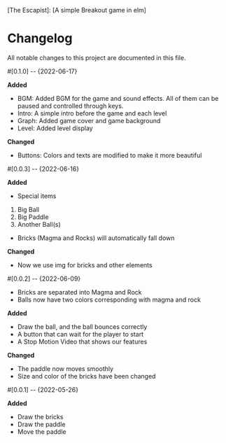 [The Escapist]: [A simple Breakout game in elm]

# Changelog
All notable changes to this project are documented in this file.

#[0.1.0] -- {2022-06-17}

**Added**
- BGM: 
  Added BGM for the game and sound effects. All of them can be paused and controlled through keys.  
- Intro: 
  A simple intro before the game and each level
- Graph: 
  Added game cover and game background
- Level:
  Added level display

**Changed**
- Buttons:
  Colors and texts are modified to make it more beautiful


#[0.0.3] -- {2022-06-16}

**Added**
- Special items
1. Big Ball
2. Big Paddle
3. Another Ball(s)
- Bricks (Magma and Rocks) will automatically fall down

**Changed**
- Now we use img for bricks and other elements


#[0.0.2] -- {2022-06-09}
- Bricks are separated into Magma and Rock
- Balls now have two colors corresponding with magma and rock

**Added**
- Draw the ball, and the ball bounces correctly
- A button that can wait for the player to start
- A Stop Motion Video that shows our features

**Changed**
- The paddle now moves smoothly
- Size and color of the bricks have been changed


#[0.0.1] -- {2022-05-26}

**Added**
- Draw the bricks
- Draw the paddle
- Move the paddle
